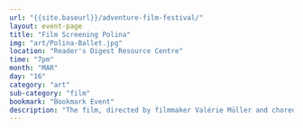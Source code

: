 ```yaml
---
url: "{{site.baseurl}}/adventure-film-festival/"
layout: event-page
title: "Film Screening Polina"
img: "art/Polina-Ballet.jpg"
location: "Reader's Digest Resource Centre"
time: "7pm"
month: "MAR"
day: "16"
category: "art"
sub-category: "film"
bookmark: "Bookmark Event"
description: "The film, directed by filmmaker Valérie Müller and choreographer Angelin Prejoclav, is a beautiful and moving coming of age story about a classic Russian ballerina who discovers contemporary dance and moves to France to live her dream. Juliette Binoche is starring alongside well-known male and female dancers. The film is in French (with some Russian) with English subtitles."
---
```

